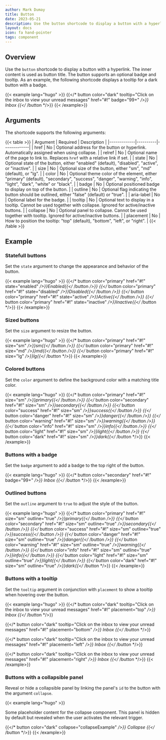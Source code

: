 ```yaml
---
author: Mark Dumay
title: Button
date: 2023-05-21
description: Use the button shortcode to display a button with a hyperlink.
layout: docs
icon: fa hand-pointer
tags: component
---
```


## Overview

Use the `button` shortcode to display a button with a hyperlink. The inner content is used as button title. The button supports an optional badge and tooltip. As an example, the following shortcode displays a tooltip for a dark button with a badge.

<!-- markdownlint-disable MD037 -->
{{< example lang="hugo" >}}
{{</* button color="dark" tooltip="Click on the inbox to view your unread messages" href="#!" badge="99+" */>}}
    Inbox
{{</* /button */>}}
{{< /example>}}
<!-- markdownlint-enable MD037 -->

## Arguments

The shortcode supports the following arguments:

{{< table >}}
| Argument    | Required | Description |
|-------------|----------|-------------|
| href        | No       | Optional address for the button or hyperlink. Automatically assigned when using collapse. |
| relref      | No       | Optional name of the page to link to. Replaces `href` with a relative link if set. |
| state       | No       | Optional state of the button, either "enabled" (default), "disabled", "active", or "inactive". |
| size        | No       | Optional size of the button, either "sm", "md" (default), or "lg". |
| color       | No       | Optional theme color of the element, either "primary" (default), "secondary", "success", "danger",  "warning", "info", "light", "dark", "white" or "black". |
| badge       | No       | Optional positioned badge to display on top of the button. |
| outline     | No       | Optional flag indicating the button should be outlined, either "false" (default) or "true". |
| aria-label  | No       | Optional label for the badge. |
| tooltip     | No       |  Optional text to display in a tooltip. Cannot be used together with collapse. Ignored for active/inactive buttons. |
| collapse    | No       | Optional panel to collapse. Cannot be used together with tooltip. Ignored for active/inactive buttons. |
| placement   | No       | How to position the tooltip: "top" (default), "bottom", "left", or "right". |
{{< /table >}}

## Example

### Statefull buttons

Set the `state` argument to change the appearance and behavior of the button.

<!-- markdownlint-disable MD037 -->
{{< example lang="hugo" >}}
{{</* button color="primary" href="#!" state="enabled" */>}}Enabled{{</* /button */>}}
{{</* button color="primary" href="#!" state="disabled" */>}}Disabled{{</* /button */>}}
{{</* button color="primary" href="#!" state="active" */>}}Active{{</* /button */>}}
{{</* button color="primary" href="#!" state="inactive" */>}}Inactive{{</* /button */>}}
{{< /example>}}
<!-- markdownlint-enable MD037 -->

### Sized buttons

Set the `size` argument to resize the button.

<!-- markdownlint-disable MD037 -->
{{< example lang="hugo" >}}
{{</* button color="primary" href="#!" size="sm" */>}}sm{{</* /button */>}}
{{</* button color="primary" href="#!" size="md" */>}}md{{</* /button */>}}
{{</* button color="primary" href="#!" size="lg" */>}}lg{{</* /button */>}}
{{< /example>}}
<!-- markdownlint-enable MD037 -->

### Colored buttons

Set the `color` argument to define the background color with a matching title color.

<!-- markdownlint-disable MD037 -->
{{< example lang="hugo" >}}
{{</* button color="primary" href="#!" size="sm" */>}}primary{{</* /button */>}}
{{</* button color="secondary" href="#!" size="sm" */>}}secondary{{</* /button */>}}
{{</* button color="success" href="#!" size="sm" */>}}success{{</* /button */>}}
{{</* button color="danger" href="#!" size="sm" */>}}danger{{</* /button */>}}
{{</* button color="warning" href="#!" size="sm" */>}}warning{{</* /button */>}}
{{</* button color="info" href="#!" size="sm" */>}}info{{</* /button */>}}
{{</* button color="light" href="#!" size="sm" */>}}light{{</* /button */>}}
{{</* button color="dark" href="#!" size="sm" */>}}dark{{</* /button */>}}
{{< /example>}}
<!-- markdownlint-enable MD037 -->

### Buttons with a badge

Set the `badge` argument to add a badge to the top right of the button.

<!-- markdownlint-disable MD037 -->
{{< example lang="hugo" >}}
{{</* button color="secondary" href="#!" badge="99+" */>}}
    Inbox
{{</* /button */>}}
{{< /example>}}
<!-- markdownlint-enable MD037 -->

### Outlined buttons

Set the `outline` argument to `true` to adjust the style of the button.

<!-- markdownlint-disable MD037 -->
{{< example lang="hugo" >}}
{{</* button color="primary" href="#!" size="sm" outline="true" */>}}primary{{</* /button */>}}
{{</* button color="secondary" href="#!" size="sm" outline="true" */>}}secondary{{</* /button */>}}
{{</* button color="success" href="#!" size="sm" outline="true" */>}}success{{</* /button */>}}
{{</* button color="danger" href="#!" size="sm" outline="true" */>}}danger{{</* /button */>}}
{{</* button color="warning" href="#!" size="sm" outline="true" */>}}warning{{</* /button */>}}
{{</* button color="info" href="#!" size="sm" outline="true" */>}}info{{</* /button */>}}
{{</* button color="light" href="#!" size="sm" outline="true" */>}}light{{</* /button */>}}
{{</* button color="dark" href="#!" size="sm" outline="true" */>}}dark{{</* /button */>}}
{{< /example>}}
<!-- markdownlint-enable MD037 -->

### Buttons with a tooltip

Set the `tooltip` argument in conjunction with `placement` to show a tooltip when hovering over the button.

<!-- markdownlint-disable MD037 -->
{{< example lang="hugo" >}}
{{</* button color="dark" tooltip="Click on the inbox to view your unread messages" href="#!" placement="top" */>}}
    Inbox
{{</* /button */>}}

{{</* button color="dark" tooltip="Click on the inbox to view your unread messages" href="#!" placement="bottom" */>}}
    Inbox
{{</* /button */>}}

{{</* button color="dark" tooltip="Click on the inbox to view your unread messages" href="#!" placement="left" */>}}
    Inbox
{{</* /button */>}}

{{</* button color="dark" tooltip="Click on the inbox to view your unread messages" href="#!" placement="right" */>}}
    Inbox
{{</* /button */>}}
{{< /example>}}
<!-- markdownlint-enable MD037 -->

### Buttons with a collapsible panel

Reveal or hide a collapsible panel by linking the panel's `id` to the button with the argument `collapse`.

{{< example lang="hugo" >}}
<div class="collapse pb-3" id="collapseExample">
    <div class="card card-body">
        Some placeholder content for the collapse component. This panel is hidden by default
        but revealed when the user activates the relevant trigger.
    </div>
</div>

<!-- markdownlint-disable MD037 -->
{{</* button color="dark" collapse="collapseExample" */>}}
    Collapse
{{</* /button */>}}
{{< /example>}}
<!-- markdownlint-enable MD037 -->
